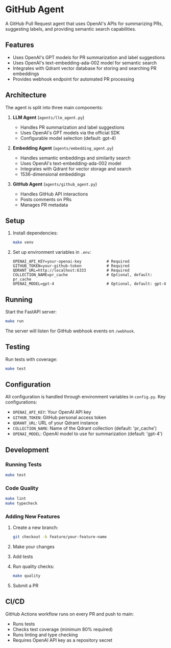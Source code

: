 # GitHub Agent

A GitHub Pull Request agent that uses OpenAI's APIs for summarizing PRs, suggesting labels, and providing semantic search capabilities.

## Features

- Uses OpenAI's GPT models for PR summarization and label suggestions
- Uses OpenAI's text-embedding-ada-002 model for semantic search
- Integrates with Qdrant vector database for storing and searching PR embeddings
- Provides webhook endpoint for automated PR processing

## Architecture

The agent is split into three main components:

1. **LLM Agent** (`agents/llm_agent.py`)
   - Handles PR summarization and label suggestions
   - Uses OpenAI's GPT models via the official SDK
   - Configurable model selection (default: gpt-4)

2. **Embedding Agent** (`agents/embedding_agent.py`)
   - Handles semantic embeddings and similarity search
   - Uses OpenAI's text-embedding-ada-002 model
   - Integrates with Qdrant for vector storage and search
   - 1536-dimensional embeddings

3. **GitHub Agent** (`agents/github_agent.py`)
   - Handles GitHub API interactions
   - Posts comments on PRs
   - Manages PR metadata

## Setup

1. Install dependencies:
   ```bash
   make venv
   ```

2. Set up environment variables in `.env`:
   ```env
   OPENAI_API_KEY=your-openai-key           # Required
   GITHUB_TOKEN=your-github-token           # Required
   QDRANT_URL=http://localhost:6333         # Required
   COLLECTION_NAME=pr_cache                 # Optional, default: pr_cache
   OPENAI_MODEL=gpt-4                       # Optional, default: gpt-4
   ```

## Running

Start the FastAPI server:
```bash
make run
```

The server will listen for GitHub webhook events on `/webhook`.

## Testing

Run tests with coverage:
```bash
make test
```

## Configuration

All configuration is handled through environment variables in `config.py`. Key configurations:

- `OPENAI_API_KEY`: Your OpenAI API key
- `GITHUB_TOKEN`: GitHub personal access token
- `QDRANT_URL`: URL of your Qdrant instance
- `COLLECTION_NAME`: Name of the Qdrant collection (default: 'pr_cache')
- `OPENAI_MODEL`: OpenAI model to use for summarization (default: 'gpt-4')

## Development

### Running Tests

```bash
make test
```

### Code Quality

```bash
make lint
make typecheck
```

### Adding New Features

1. Create a new branch:
   ```bash
   git checkout -b feature/your-feature-name
   ```

2. Make your changes
3. Add tests
4. Run quality checks:
   ```bash
   make quality
   ```
5. Submit a PR

## CI/CD

GitHub Actions workflow runs on every PR and push to main:
- Runs tests
- Checks test coverage (minimum 80% required)
- Runs linting and type checking
- Requires OpenAI API key as a repository secret
